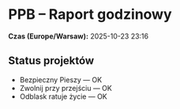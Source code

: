 # PPB – Raport godzinowy
**Czas (Europe/Warsaw):** 2025-10-23 23:16

## Status projektów
- Bezpieczny Pieszy — OK
- Zwolnij przy przejściu — OK
- Odblask ratuje życie — OK

